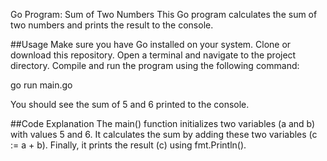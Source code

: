 Go Program: Sum of Two Numbers
This Go program calculates the sum of two numbers and prints the result to the console.

##Usage
Make sure you have Go installed on your system.
Clone or download this repository.
Open a terminal and navigate to the project directory.
Compile and run the program using the following command:

go run main.go

You should see the sum of 5 and 6 printed to the console.

##Code Explanation
The main() function initializes two variables (a and b) with values 5 and 6.
It calculates the sum by adding these two variables (c := a + b).
Finally, it prints the result (c) using fmt.Println().
